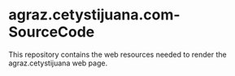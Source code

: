 # agraz.cetystijuana.com-SourceCode
This repository contains the web resources needed to render the agraz.cetystijuana web page.
